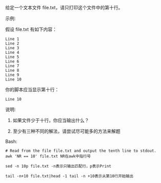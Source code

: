 给定一个文本文件 file.txt，请只打印这个文件中的第十行。

示例:

假设 file.txt 有如下内容：
```
Line 1
Line 2
Line 3
Line 4
Line 5
Line 6
Line 7
Line 8
Line 9
Line 10
```
你的脚本应当显示第十行：
```
Line 10
```

说明:
1. 如果文件少于十行，你应当输出什么？

2. 至少有三种不同的解法，请尝试尽可能多的方法来解题

Bash:
```
# Read from the file file.txt and output the tenth line to stdout.
awk 'NR == 10' file.txt NR在awk中指行号

sed -n 10p file.txt -n表示只输出匹配行，p表示Print

tail -n+10 file.txt|head -1 tail -n +10表示从第10行开始输出
```
